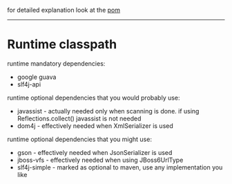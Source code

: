 for detailed explanation look at the [pom](http://code.google.com/p/reflections/source/browse/trunk/reflections/pom.xml)

---


# Runtime classpath #

runtime mandatory dependencies:
  * google guava
  * slf4j-api

runtime optional dependencies that you would probably use:
  * javassist - actually needed only when scanning is done. if using Reflections.collect() javassist is not needed
  * dom4j - effectively needed when XmlSerializer is used

runtime optional dependencies that you might use:
  * gson - effectively needed when JsonSerializer is used
  * jboss-vfs - effectively needed when using JBoss6UrlType
  * slf4j-simple - marked as optional to maven, use any implementation you like